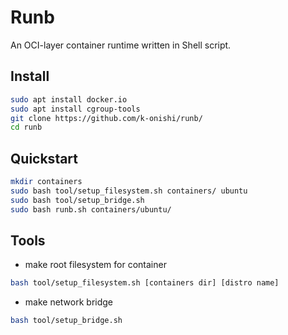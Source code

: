 # Runb

An OCI-layer container runtime written in Shell script.

## Install

```bash
sudo apt install docker.io
sudo apt install cgroup-tools
git clone https://github.com/k-onishi/runb/
cd runb
```

## Quickstart

```bash
mkdir containers
sudo bash tool/setup_filesystem.sh containers/ ubuntu
sudo bash tool/setup_bridge.sh
sudo bash runb.sh containers/ubuntu/
```

## Tools

- make root filesystem for container

```bash
bash tool/setup_filesystem.sh [containers dir] [distro name]
```

- make network bridge

```bash
bash tool/setup_bridge.sh
```
